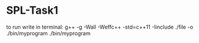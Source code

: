 # SPL-Task1
to run write in terminal:
g++ -g -Wall -Weffc++ -std=c++11 -Iinclude ./file -o ./bin/myprogram
./bin/myprogram